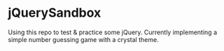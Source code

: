 # jQuerySandbox

Using this repo to test & practice some jQuery. Currently implementing a simple number guessing game with a crystal theme.
